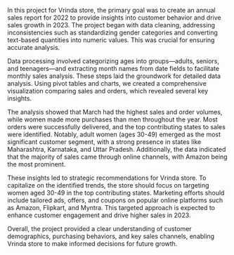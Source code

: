 In this project for Vrinda store, the primary goal was to create an annual sales report for 2022 to provide insights into customer behavior and drive sales growth in 2023. The project began with data cleaning, addressing inconsistencies such as standardizing gender categories and converting text-based quantities into numeric values. This was crucial for ensuring accurate analysis. 

Data processing involved categorizing ages into groups—adults, seniors, and teenagers—and extracting month names from date fields to facilitate monthly sales analysis. These steps laid the groundwork for detailed data analysis. Using pivot tables and charts, we created a comprehensive visualization comparing sales and orders, which revealed several key insights. 

The analysis showed that March had the highest sales and order volumes, while women made more purchases than men throughout the year. Most orders were successfully delivered, and the top contributing states to sales were identified. Notably, adult women (ages 30-49) emerged as the most significant customer segment, with a strong presence in states like Maharashtra, Karnataka, and Uttar Pradesh. Additionally, the data indicated that the majority of sales came through online channels, with Amazon being the most prominent.

These insights led to strategic recommendations for Vrinda store. To capitalize on the identified trends, the store should focus on targeting women aged 30-49 in the top contributing states. Marketing efforts should include tailored ads, offers, and coupons on popular online platforms such as Amazon, Flipkart, and Myntra. This targeted approach is expected to enhance customer engagement and drive higher sales in 2023.

Overall, the project provided a clear understanding of customer demographics, purchasing behaviors, and key sales channels, enabling Vrinda store to make informed decisions for future growth.
